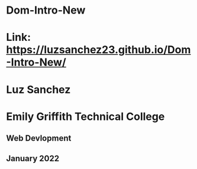 # Dom-Intro-New

# Link: https://luzsanchez23.github.io/Dom-Intro-New/

# Luz Sanchez

# Emily Griffith Technical College

## Web Devlopment 

## January 2022
